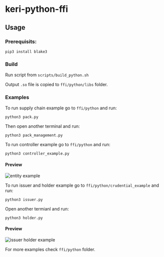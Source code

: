 # keri-python-ffi

## Usage

### Prerequisits:

    pip3 install blake3 

### Build

Run script from `scripts/build_python.sh`

Output `.so` file is copied to `ffi/python/libs` folder.

### Examples
To run supply chain example go to `ffi/python` and run:

    python3 pack.py

Then open another terminal and run: 

    python3 pack_management.py


To run controller example go to `ffi/python` and run:

    python3 controller_example.py

#### Preview
![entity example](../assets/entity_example.gif?raw=true)

To run issuer and holder example go to `ffi/python/crudential_example` and run:

    python3 issuer.py

Open another termianl and run:

    python3 holder.py

#### Preview
![issuer holder example](../assets/issuer_holder_example.gif?raw=true)

For more examples check `ffi/python` folder.
